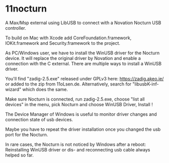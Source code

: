 # 11nocturn
 A Max/Msp external using LibUSB to connect with a Novation Nocturn USB controller.
 
 To build on Mac with Xcode add CoreFoundation.framework, IOKit.framework and Security.framework to the project.  
 
 As PC/Windows user, we have to install the WinUSB driver for the Nocturn device. 
 It will replace the original driver by Novation and enable a connection with the C external.
 There are multiple ways to install a WinUSB driver.
 
 You'll find "zadig-2.5.exe" released under GPLv3 here: 
 https://zadig.akeo.ie/
 or added to the zip from 11oLsen.de.
 Alternatively, search for "libusbK-inf-wizard" which does the same. 
 
 Make sure Nocturn is connected,
 run zadig-2.5.exe,
 choose "list all devices" in the menu,
 pick Nocturn and choose WinUSB Driver,
 Install !

 The Device Manager of Windows is useful to monitor driver changes and connection state of usb devices.
 
 Maybe you have to repeat the driver installation once you changed the usb port for the Nocturn.
 
 In rare cases, the Nocturn is not noticed by Windows after a reboot: 
 Reinstalling WinUSB driver or dis- and reconnecting usb cable always helped so far.

 
